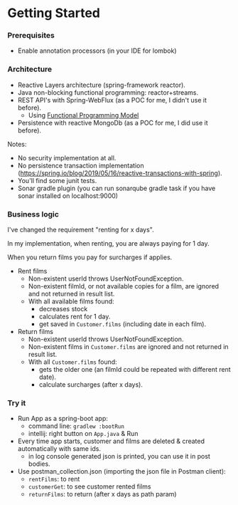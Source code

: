 # Getting Started

### Prerequisites
- Enable annotation processors (in your IDE for lombok)

### Architecture
- Reactive Layers architecture (spring-framework reactor).
- Java non-blocking functional programming: reactor+streams.
- REST API's with Spring-WebFlux (as a POC for me, I didn't use it before).
    - Using [Functional Programming Model](https://docs.spring.io/spring-framework/docs/5.0.0.BUILD-SNAPSHOT/spring-framework-reference/html/web-reactive.html#_functional_programming_model)
- Persistence with reactive MongoDb (as a POC for me, I did use it before).

Notes:
- No security implementation at all.
- No persistence transaction implementation (https://spring.io/blog/2019/05/16/reactive-transactions-with-spring).
- You'll find some junit tests.
- Sonar gradle plugin (you can run sonarqube gradle task if you have sonar installed on localhost:9000)
  
### Business logic
I've changed the requirement "renting for x days".

In my implementation, when renting, you are always paying for 1 day.

When you return films you pay for surcharges if applies. 
- Rent films
    - Non-existent userId throws UserNotFoundException.
    - Non-existent filmId, or not available copies for a film, are ignored and not returned in result list.
    - With all available films found:
        - decreases stock
        - calculates rent for 1 day.
        - get saved in `Customer.films` (including date in each film).
- Return films
    - Non-existent userId throws UserNotFoundException.
    - Non-existent films in `Customer.films` are ignored and not returned in result list.
    - With all `Customer.films` found:
        - gets the older one (an filmId could be repeated with different rent date).
        - calculate surcharges (after x days).

### Try it
- Run App as a spring-boot app:
    - command line: `gradlew :bootRun`
    - intellij: right button on `App.java` & Run
- Every time app starts, customer and films are deleted & created automatically with same ids.
    - in log console generated json is printed, you can use it in post bodies.
- Use postman_collection.json (importing the json file in Postman client):
    - `rentFilms`: to rent
    - `customerGet`: to see customer rented films
    - `returnFilms`: to return (after x days as path param)
